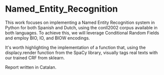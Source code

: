 # Named_Entity_Recognition
This work focuses on implementing a Named Entity Recognition system in Python for both Spanish and Dutch, using the conll2002 corpus available in both languages. To achieve this, we will leverage Conditional Random Fields and employ BIO, IO, and BIOW encodings.

It's worth highlighting the implementation of a function that, using the displacy.render function from the SpaCy library, visually tags real texts with our trained CRF from sklearn.

Report written in Catalan.
